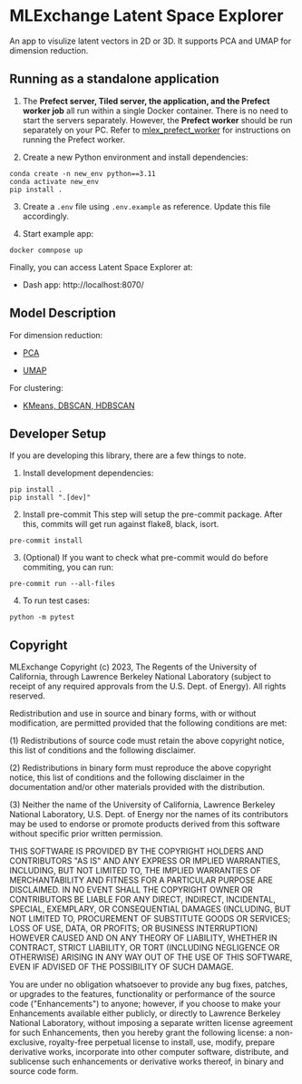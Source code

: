 # MLExchange Latent Space Explorer

An app to visulize latent vectors in 2D or 3D. It supports PCA and UMAP for dimension reduction.

## Running as a standalone application

1. The **Prefect server, Tiled server, the application, and the Prefect worker job** all run within a single Docker container. There is no need to start the servers separately. However, the **Prefect worker** should be run separately on your PC. Refer to [mlex_prefect_worker](https://github.com/mlexchange/mlex_prefect_worker) for instructions on running the Prefect worker.


2. Create a new Python environment and install dependencies:
```
conda create -n new_env python==3.11
conda activate new_env
pip install .
```

3. Create a `.env` file using `.env.example` as reference. Update this file accordingly.

4. Start example app:
```
docker comnpose up
```

Finally, you can access Latent Space Explorer at:
* Dash app: http://localhost:8070/

## Model Description

For dimension reduction:
- [PCA](https://github.com/mlexchange/mlex_dimension_reduction_pca)

- [UMAP](https://github.com/mlexchange/mlex_dimension_reduction_umap)

For clustering:
- [KMeans, DBSCAN, HDBSCAN](https://github.com/mlexchange/mlex_clustering)

## Developer Setup
If you are developing this library, there are a few things to note.

1. Install development dependencies:

```
pip install .
pip install ".[dev]"
```

2. Install pre-commit
This step will setup the pre-commit package. After this, commits will get run against flake8, black, isort.

```
pre-commit install
```

3. (Optional) If you want to check what pre-commit would do before commiting, you can run:

```
pre-commit run --all-files
```

4. To run test cases:

```
python -m pytest
```


## Copyright
MLExchange Copyright (c) 2023, The Regents of the University of California,
through Lawrence Berkeley National Laboratory (subject to receipt of
any required approvals from the U.S. Dept. of Energy). All rights reserved.

Redistribution and use in source and binary forms, with or without
modification, are permitted provided that the following conditions are met:

(1) Redistributions of source code must retain the above copyright notice,
this list of conditions and the following disclaimer.

(2) Redistributions in binary form must reproduce the above copyright
notice, this list of conditions and the following disclaimer in the
documentation and/or other materials provided with the distribution.

(3) Neither the name of the University of California, Lawrence Berkeley
National Laboratory, U.S. Dept. of Energy nor the names of its contributors
may be used to endorse or promote products derived from this software
without specific prior written permission.


THIS SOFTWARE IS PROVIDED BY THE COPYRIGHT HOLDERS AND CONTRIBUTORS "AS IS"
AND ANY EXPRESS OR IMPLIED WARRANTIES, INCLUDING, BUT NOT LIMITED TO, THE
IMPLIED WARRANTIES OF MERCHANTABILITY AND FITNESS FOR A PARTICULAR PURPOSE
ARE DISCLAIMED. IN NO EVENT SHALL THE COPYRIGHT OWNER OR CONTRIBUTORS BE
LIABLE FOR ANY DIRECT, INDIRECT, INCIDENTAL, SPECIAL, EXEMPLARY, OR
CONSEQUENTIAL DAMAGES (INCLUDING, BUT NOT LIMITED TO, PROCUREMENT OF
SUBSTITUTE GOODS OR SERVICES; LOSS OF USE, DATA, OR PROFITS; OR BUSINESS
INTERRUPTION) HOWEVER CAUSED AND ON ANY THEORY OF LIABILITY, WHETHER IN
CONTRACT, STRICT LIABILITY, OR TORT (INCLUDING NEGLIGENCE OR OTHERWISE)
ARISING IN ANY WAY OUT OF THE USE OF THIS SOFTWARE, EVEN IF ADVISED OF THE
POSSIBILITY OF SUCH DAMAGE.

You are under no obligation whatsoever to provide any bug fixes, patches,
or upgrades to the features, functionality or performance of the source
code ("Enhancements") to anyone; however, if you choose to make your
Enhancements available either publicly, or directly to Lawrence Berkeley
National Laboratory, without imposing a separate written license agreement
for such Enhancements, then you hereby grant the following license: a
non-exclusive, royalty-free perpetual license to install, use, modify,
prepare derivative works, incorporate into other computer software,
distribute, and sublicense such enhancements or derivative works thereof,
in binary and source code form.
